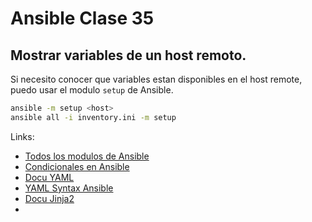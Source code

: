 # Ansible Clase 35

## Mostrar variables de un host remoto.

Si necesito conocer que variables estan disponibles en el host remote, puedo usar el modulo `setup` de Ansible.

```bash
ansible -m setup <host>
ansible all -i inventory.ini -m setup
```

Links:

- [Todos los modulos de Ansible](https://docs.ansible.com/ansible/2.9/modules/list_of_all_modules.html)
- [Condicionales en Ansible](https://docs.ansible.com/ansible/2.9/user_guide/playbooks_conditionals.html)
- [Docu YAML](https://yaml.org/spec/1.2.2/)
- [YAML Syntax Ansible](https://docs.ansible.com/ansible/latest/reference_appendices/YAMLSyntax.html)
- [Docu Jinja2](https://jinja.palletsprojects.com/en/2.11.x/templates/)
- 